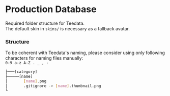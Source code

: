 # Production Database
Required folder structure for Teedata.  
The default skin in `skins/` is necessary as a fallback avatar.

### Structure
To be coherent with Teedata's naming, please consider using only following characters for naming files manually:  
`0-9 a-z A-Z . _ , -`
```bash
├───[category]
├─────[name]
│       [name].png
│       .gitignore -> [name].thumbnail.png
└
```



